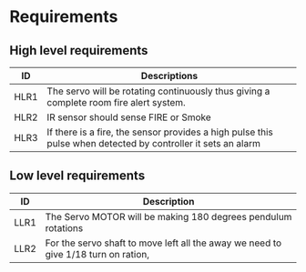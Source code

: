 # Requirements
## High level  requirements


| ID | Descriptions|
|----|-------------|
| HLR1| The servo will be rotating continuously thus giving a complete room fire alert system.|
|HLR2|IR sensor should sense FIRE or Smoke|
|HLR3| If there is a fire, the sensor provides a high pulse this pulse when detected by controller it sets an alarm|



## Low level requirements

|ID| Description|
|----|------------|
|LLR1| The Servo MOTOR will be making 180 degrees pendulum rotations|
|LLR2| For the servo shaft to move left all the away we need to give 1/18 turn on ration,|




